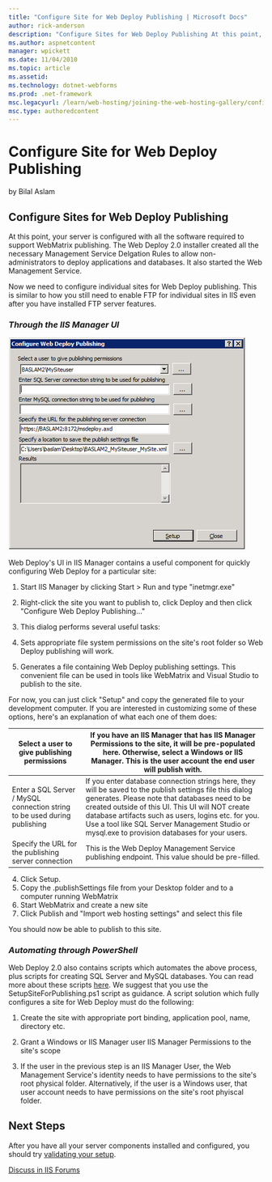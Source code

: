 ```yaml
---
title: "Configure Site for Web Deploy Publishing | Microsoft Docs"
author: rick-anderson
description: "Configure Sites for Web Deploy Publishing At this point, your server is configured with all the software required to support WebMatrix publishing. The Web De..."
ms.author: aspnetcontent
manager: wpickett
ms.date: 11/04/2010
ms.topic: article
ms.assetid: 
ms.technology: dotnet-webforms
ms.prod: .net-framework
msc.legacyurl: /learn/web-hosting/joining-the-web-hosting-gallery/configure-site-for-web-deploy-publishing
msc.type: authoredcontent
---
```

Configure Site for Web Deploy Publishing
====================
by Bilal Aslam

## Configure Sites for Web Deploy Publishing

At this point, your server is configured with all the software required to support WebMatrix publishing. The Web Deploy 2.0 installer created all the necessary Management Service Delgation Rules to allow non-administrators to deploy applications and databases. It also started the Web Management Service.

Now we need to configure individual sites for Web Deploy publishing. This is similar to how you still need to enable FTP for individual sites in IIS even after you have installed FTP server features.

### *Through the IIS Manager UI*

[![](configure-site-for-web-deploy-publishing/_static/image7.png)](configure-site-for-web-deploy-publishing/_static/image6.png)

Web Deploy's UI in IIS Manager contains a useful component for quickly configuring Web Deploy for a particular site:

1. Start IIS Manager by clicking Start &gt; Run and type "inetmgr.exe"

2. Right-click the site you want to publish to, click Deploy and then click "Configure Web Deploy Publishing…"

3. This dialog performs several useful tasks:

1. Sets appropriate file system permissions on the site's root folder so Web Deploy publishing will work.
2. Generates a file containing Web Deploy publishing settings. This convenient file can be used in tools like WebMatrix and Visual Studio to publish to the site.

For now, you can just click "Setup" and copy the generated file to your development computer. If you are interested in customizing some of these options, here's an explanation of what each one of them does:

| Select a user to give publishing permissions | If you have an IIS Manager that has IIS Manager Permissions to the site, it will be pre-populated here. Otherwise, select a Windows or IIS Manager. This is the user account the end user will publish with. |
| --- | --- |
| Enter a SQL Server / MySQL connection string to be used during publishing | If you enter database connection strings here, they will be saved to the publish settings file this dialog generates. Please note that databases need to be created outside of this UI. This UI will NOT create database artifacts such as users, logins etc. for you. Use a tool like SQL Server Management Studio or mysql.exe to provision databases for your users. |
| Specify the URL for the publishing server connection | This is the Web Deploy Management Service publishing endpoint. This value should be pre-filled. |

4. Click Setup.  
5. Copy the .publishSettings file from your Desktop folder and to a computer running WebMatrix  
6. Start WebMatrix and create a new site  
7. Click Publish and "Import web hosting settings" and select this file

You should now be able to publish to this site. 

### *Automating through PowerShell*

Web Deploy 2.0 also contains scripts which automates the above process, plus scripts for creating SQL Server and MySQL databases. You can read more about these scripts [here](../../publish/using-web-deploy/web-deploy-powershell-cmdlets.md). We suggest that you use the SetupSiteForPublishing.ps1 script as guidance. A script solution which fully configures a site for Web Deploy must do the following:

1) Create the site with appropriate port binding, application pool, name, directory etc.

2) Grant a Windows or IIS Manager user IIS Manager Permissions to the site's scope

3) If the user in the previous step is an IIS Manager User, the Web Management Service's identity needs to have permissions to the site's root physical folder. Alternatively, if the user is a Windows user, that user account needs to have permissions on the site's root phyiscal folder.

## Next Steps

After you have all your server components installed and configured, you should try [validating your setup](validate-your-server-configuration.md "Validate your server setup").
  
  
[Discuss in IIS Forums](https://forums.iis.net/1157.aspx)